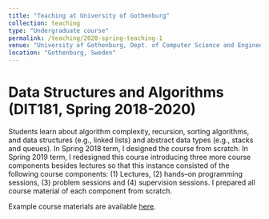```yaml
---
title: "Teaching at University of Gothenburg"
collection: teaching
type: "Undergraduate course"
permalink: /teaching/2020-spring-teaching-1
venue: "University of Gothenburg, Dept. of Computer Science and Engineering (SEM Bachelor Program)"
location: "Gothenburg, Sweden"
---
```



Data Structures and Algorithms (DIT181, Spring 2018-2020)
======

Students learn about algorithm complexity, recursion, sorting algorithms, and data structures (e.g., linked lists) and abstract data types (e.g., stacks and queues). In Spring 2018 term, I designed the course from scratch. In Spring 2019 term, I redesigned this course introducing three more course components besides lectures so that this instance consisted of the following course components: (1) Lectures, (2) hands–on programming sessions, (3) problem sessions and (4) supervision sessions. I prepared all course material of each component from scratch.

Example course materials are available <a href="https://doi.org/10.5281/zenodo.3366923">here</a>.
